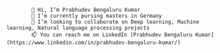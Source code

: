             👋 Hi, I’m Prabhudev Bengaluru Kumar
            🌱 I’m currently pursing masters in Germany
            💞️ I’m looking to collaborate on Deep learning, Machine learning, Natural language processing projects
            📫 You can reach me on LinkedIn [Prabhudev Bengaluru Kumar](https://www.linkedin.com/in/prabhudev-bengaluru-kumar/)
<!--             👀 I’m interested in ... -->
<!---
PrabhudevBengaluruKumar/PrabhudevBengaluruKumar is a ✨ special ✨ repository because its `README.md` (this file) appears on your GitHub profile.
You can click the Preview link to take a look at your changes.
--->
